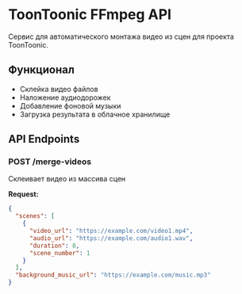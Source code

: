 # ToonToonic FFmpeg API

Сервис для автоматического монтажа видео из сцен для проекта ToonToonic.

## Функционал
- Склейка видео файлов
- Наложение аудиодорожек
- Добавление фоновой музыки
- Загрузка результата в облачное хранилище

## API Endpoints

### POST /merge-videos
Склеивает видео из массива сцен

**Request:**
```json
{
  "scenes": [
    {
      "video_url": "https://example.com/video1.mp4",
      "audio_url": "https://example.com/audio1.wav",
      "duration": 8,
      "scene_number": 1
    }
  ],
  "background_music_url": "https://example.com/music.mp3"
}
